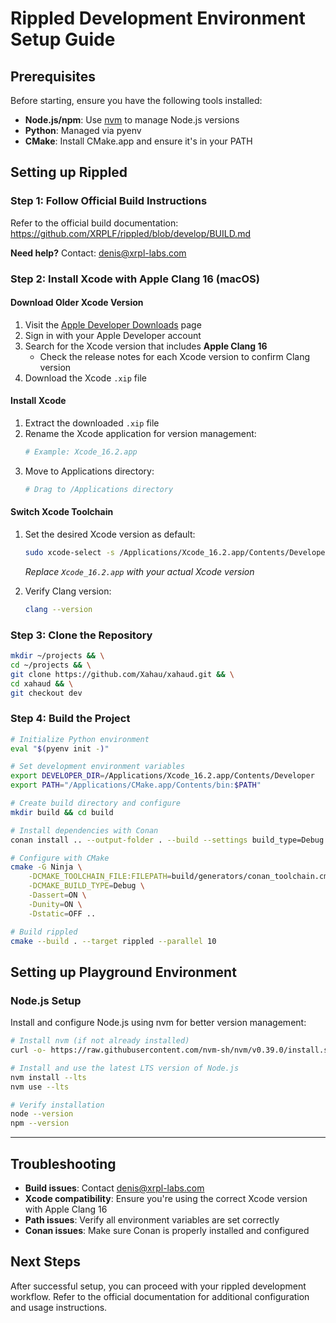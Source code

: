 # Rippled Development Environment Setup Guide

## Prerequisites

Before starting, ensure you have the following tools installed:
- **Node.js/npm**: Use [nvm](https://github.com/nvm-sh/nvm) to manage Node.js versions
- **Python**: Managed via pyenv
- **CMake**: Install CMake.app and ensure it's in your PATH

## Setting up Rippled

### Step 1: Follow Official Build Instructions

Refer to the official build documentation: https://github.com/XRPLF/rippled/blob/develop/BUILD.md

**Need help?** Contact: denis@xrpl-labs.com

### Step 2: Install Xcode with Apple Clang 16 (macOS)

#### Download Older Xcode Version

1. Visit the [Apple Developer Downloads](https://developer.apple.com/download/more/) page
2. Sign in with your Apple Developer account
3. Search for the Xcode version that includes **Apple Clang 16**
   - Check the release notes for each Xcode version to confirm Clang version
4. Download the Xcode `.xip` file

#### Install Xcode

1. Extract the downloaded `.xip` file
2. Rename the Xcode application for version management:
   ```bash
   # Example: Xcode_16.2.app
   ```
3. Move to Applications directory:
   ```bash
   # Drag to /Applications directory
   ```

#### Switch Xcode Toolchain

1. Set the desired Xcode version as default:
   ```bash
   sudo xcode-select -s /Applications/Xcode_16.2.app/Contents/Developer
   ```
   *Replace `Xcode_16.2.app` with your actual Xcode version*

2. Verify Clang version:
   ```bash
   clang --version
   ```

### Step 3: Clone the Repository

```bash
mkdir ~/projects && \
cd ~/projects && \
git clone https://github.com/Xahau/xahaud.git && \
cd xahaud && \
git checkout dev
```

### Step 4: Build the Project

```bash
# Initialize Python environment
eval "$(pyenv init -)"

# Set development environment variables
export DEVELOPER_DIR=/Applications/Xcode_16.2.app/Contents/Developer
export PATH="/Applications/CMake.app/Contents/bin:$PATH"

# Create build directory and configure
mkdir build && cd build

# Install dependencies with Conan
conan install .. --output-folder . --build --settings build_type=Debug

# Configure with CMake
cmake -G Ninja \
    -DCMAKE_TOOLCHAIN_FILE:FILEPATH=build/generators/conan_toolchain.cmake \
    -DCMAKE_BUILD_TYPE=Debug \
    -Dassert=ON \
    -Dunity=ON \
    -Dstatic=OFF ..

# Build rippled
cmake --build . --target rippled --parallel 10
```

## Setting up Playground Environment

### Node.js Setup

Install and configure Node.js using nvm for better version management:

```bash
# Install nvm (if not already installed)
curl -o- https://raw.githubusercontent.com/nvm-sh/nvm/v0.39.0/install.sh | bash

# Install and use the latest LTS version of Node.js
nvm install --lts
nvm use --lts

# Verify installation
node --version
npm --version
```

---

## Troubleshooting

- **Build issues**: Contact denis@xrpl-labs.com
- **Xcode compatibility**: Ensure you're using the correct Xcode version with Apple Clang 16
- **Path issues**: Verify all environment variables are set correctly
- **Conan issues**: Make sure Conan is properly installed and configured

## Next Steps

After successful setup, you can proceed with your rippled development workflow. Refer to the official documentation for additional configuration and usage instructions.